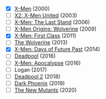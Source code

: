 - [x] [X-Men](https://www.amazon.com/X-Men-Hugh-Jackman/dp/B009EE4K86/?tag=popverse-m-20) (2000)
- [ ] [X2: X-Men United](https://www.amazon.com/Jackman-Halle-McKellen-Patrick-Stewart/dp/B009EE4WEI/?tag=popverse-m-20) (2003)
- [ ] [X-Men: The Last Stand](https://www.amazon.com/X-Men-Last-Stand-Hugh-Jackman/dp/B000JCK3ZG/?tag=popverse-m-20) (2006)
- [ ] [X-Men Origins: Wolverine](https://www.amazon.com/X-Men-Origins-Wolverine-Hugh-Jackman/dp/B002K99P7S/?tag=popverse-m-20) (2009)
- [x] [X-Men: First Class](https://www.amazon.com/X-men-First-Class-James-McAvoy/dp/B005HNMPBM/?tag=popverse-m-20) (2011)
- [ ] [The Wolverine](https://www.amazon.com/Wolverine-Hugh-Jackman/dp/B00G70JQZC/?tag=popverse-m-20) (2013)
- [x] [X-Men: Days of Future Past](https://www.amazon.com/X-Men-Days-Future-James-McAvoy/dp/B00KIGRRRU/?tag=popverse-m-20) (2014)
- [ ] [Deadpool](https://www.amazon.com/Deadpool-Ryan-Reynolds/dp/B01BHDDR6M/?tag=popverse-m-20) (2016)
- [ ] [X-Men: Apocalypse](https://www.amazon.com/X-Men-Apocalypse-James-McAvoy/dp/B01FV2BH62/?tag=popverse-m-20) (2016)
- [ ] Logan (2017)
- [ ] [Deadpool 2](https://www.amazon.com/Deadpool-2-Ryan-Reynolds/dp/B07D5KWFJ7/?tag=popverse-m-20) (2018)
- [ ] [Dark Phoenix](https://www.amazon.com/Dark-Phoenix-James-McAvoy/dp/B07SJJ44HB/?tag=popverse-m-20) (2019)
- [ ] [The New Mutants](https://www.amazon.com/New-Mutants-Josh-Boone/dp/B086MFB1KG/?tag=popverse-m-20) (2020)